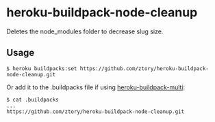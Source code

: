 # heroku-buildpack-node-cleanup

Deletes the node_modules folder to decrease slug size.

## Usage

    $ heroku buildpacks:set https://github.com/ztory/heroku-buildpack-node-cleanup.git

Or add it to the .buildpacks file if using [heroku-buildpack-multi](https://github.com/ddollar/heroku-buildpack-multi):

    $ cat .buildpacks
    ...
    https://github.com/ztory/heroku-buildpack-node-cleanup.git
